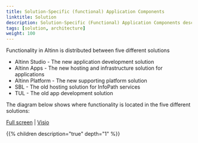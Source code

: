 ```yaml
---
title: Solution-Specific (functional) Application Components
linktitle: Solution
description: Solution-Specific (Functional) Application Components describes the different applications and their functional components. It does not go in to detail about technology.
tags: [solution, architecture]
weight: 100
---
```


Functionality in Altinn is distributed between five different solutions

- Altinn Studio - The new application development solution
- Altinn Apps - The new hosting and infrastructure solution for applications
- Altinn Platform - The new supporting platform solution
- SBL - The old hosting solution for InfoPath services
- TUL - The old app development solution

The diagram below shows where functionality is located in the five different solutions:

[Full screen](/teknologi/altinnstudio/architecture/components/application/solution/altinnstudio_solutionarchitecture.svg) | [Visio](/teknologi/altinnstudio/architecture/components/application/solution/altinnstudio_solutionarchitecture.vsdx)

<object data="/teknologi/altinnstudio/architecture/components/application/solution/altinnstudio_solutionarchitecture.svg" type="image/svg+xml" style="width: 100%;"></object>

{{% children description="true" depth="1" %}}
